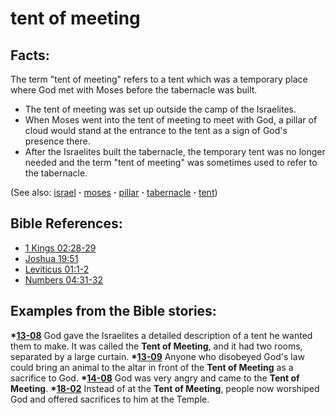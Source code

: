 # tent of meeting #

## Facts: ##

The term "tent of meeting" refers to a tent which was a temporary place where God met with Moses before the tabernacle was built.

* The tent of meeting was set up outside the camp of the Israelites.
* When Moses went into the tent of meeting to meet with God, a pillar of cloud would stand at the entrance to the tent as a sign of God's presence there. 
* After the Israelites built the tabernacle, the temporary tent was no longer needed and the term "tent of meeting" was sometimes used to refer to the tabernacle. 

(See also: [israel](../other/israel.md) **·** [moses](../other/moses.md) **·** [pillar](../other/pillar.md) **·** [tabernacle](../kt/tabernacle.md) **·** [tent](../other/tent.md))

## Bible References: ##

* [1 Kings 02:28-29](https://door43.org/en/bible/notes/1ki/02/28)
* [Joshua 19:51](https://door43.org/en/bible/notes/jos/19/51)
* [Leviticus 01:1-2](https://door43.org/en/bible/notes/lev/01/01)
* [Numbers 04:31-32](https://door43.org/en/bible/notes/num/04/31)

## Examples from the Bible stories: ##

  __*[13-08](https://door43.org/en/obs/notes/frames/13-08)__ God gave the Israelites a detailed description of a tent he wanted them to make. It was called the __Tent of Meeting__, and it had two rooms, separated by a large curtain. 
  __*[13-09](https://door43.org/en/obs/notes/frames/13-09)__ Anyone who disobeyed God's law could bring an animal to the altar in front of the __Tent of Meeting__ as a sacrifice to God. 
  __*[14-08](https://door43.org/en/obs/notes/frames/14-08)__ God was very angry and came to the __Tent of Meeting__. 
  __*[18-02](https://door43.org/en/obs/notes/frames/18-02)__ Instead of at the __Tent of Meeting__, people now worshiped God and offered sacrifices to him at the Temple. 




